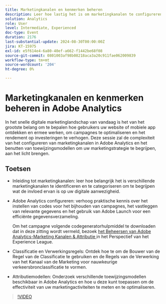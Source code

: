 ```yaml
---
title: Marketingkanalen en kenmerken beheren
description: Leer hoe lastig het is om marketingkanalen te configureren in Adobe Analytics. Gebruik attributiemodellen om actioneerbare inzichten voor uw marketingstrategie te bieden.
solution: Analytics
role: User
level: Intermediate, Experienced
doc-type: Event
duration: 2176
last-substantial-update: 2024-08-30T00:00:00Z
jira: KT-15975
exl-id: e5f614e4-6a80-40ef-a662-f1442be68f08
source-git-commit: 0801003af98b08218aca3a20c911fae062009839
workflow-type: tm+mt
source-wordcount: '204'
ht-degree: 0%

---
```


# Marketingkanalen en kenmerken beheren in Adobe Analytics

In het snelle digitale marketinglandschap van vandaag is het van het grootste belang om te bepalen hoe gebruikers uw website of mobiele app ontdekken en ermee werken, om campagnes te optimaliseren en het rendement op investeringen te verhogen. Deze sessie zal de complexiteit van het configureren van marketingkanalen in Adobe Analytics en het benutten van toewijzingsmodellen om uw marketingstrategie te begrijpen, aan het licht brengen.

## Toetsen

* Inleiding tot marketingkanalen: leer hoe belangrijk het is verschillende marketingkanalen te identificeren en te categoriseren om te begrijpen wat de invloed ervan is op uw digitale aanwezigheid.
* Adobe Analytics configureren: verhoog praktische kennis over het instellen van codes voor het bijhouden van campagnes, het vastleggen van relevante gegevens en het gebruik van Adobe Launch voor een efficiënte gegevensverzameling.

  Om het campagne volgende codegeneratorhulpmiddel te downloaden dat in deze zitting wordt vermeld, bezoek [ het Beheersen van Adobe Analytics-Marketing Kanalen &amp; Attributie ](https://experienceleague.adobe.com/en/perspectives/mastering-adobe-analytics-marketing-channels-attribution) in het Perspectief van het Experience League.

* Classificatie en Verwerkingsregels: Ontdek hoe te om de Bouwer van de Regel van de Classificatie te gebruiken en de Regels van de Verwerking van het Kanaal van de Marketing voor nauwkeurige verkeersbronclassificatie te vormen.
* Attributiemodellen: Onderzoek verschillende toewijzingsmodellen beschikbaar in Adobe Analytics en hoe u deze kunt toepassen om de effectiviteit van uw marketingactiviteiten te meten en te optimaliseren.

>[!VIDEO](https://video.tv.adobe.com/v/3432747/?learn=on)
